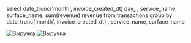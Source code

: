 select date_trunc('month', invoice_created_dt) day_ , service_name, 
surface_name,  sum(revenue) revenue 
from transactions
group by date_trunc('month', invoice_created_dt) , service_name,
surface_name

![Выручка](C:/Users/Администратор/Desktop/работа/скрипты/Screenshot_2.png)
![Выручка](C:\Users\Администратор\Desktop\работа\скрипты\Screenshot_2.png)

